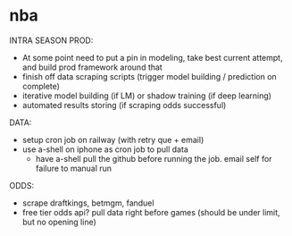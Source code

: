 # nba

INTRA SEASON PROD:
- At some point need to put a pin in modeling, take best current attempt, and build prod framework around that
- finish off data scraping scripts (trigger model building / prediction on complete)
- iterative model building (if LM) or shadow training (if deep learning)
- automated results storing (if scraping odds successful)

DATA:
- setup cron job on railway (with retry que + email)
- use a-shell on iphone as cron job to pull data
	- have a-shell pull the github before running the job. email self for failure to manual run

ODDS:
- scrape draftkings, betmgm, fanduel
- free tier odds api? pull data right before games (should be under limit, but no opening line)

